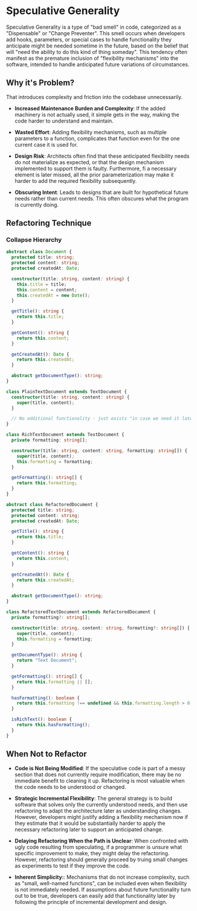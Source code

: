 # Speculative Generality

Speculative Generality is a type of "bad smell" in code, categorized as a "Dispensable" or "Change Preventer". This smell occurs when developers add hooks, parameters, or special cases to handle functionality they anticipate might be needed sometime in the future, based on the belief that will "need the ability to do this kind of thing someday". This tendency often manifest as the premature inclusion of "flexibility mechanisms" into the software, intended to handle anticipated future variations of circumstances.

## Why it's Problem?

That introduces complexity and friction into the codebase unnecessarily.

- **Increased Maintenance Burden and Complexity**: If the added machinery is not actually used, it simple gets in the way, making the code harder to understand and maintain.

- **Wasted Effort**: Adding flexibility mechanisms, such as multiple parameters to a function, complicates that function even for the one current case it is used for.

- **Design Risk**: Architects often find that these anticipated flexibility needs do not materialize as expected, or that the design mechanism implemented to support them is faulty. Furthermore, fi a necessary element is later missed, all the prior parameterization may make it harder to add the required flexibility subsequently.

- **Obscuring Intent**: Leads to designs that are built for hypothetical future needs rather than current needs. This often obscures what the program is currently doing.

## Refactoring Technique

### Collapse Hierarchy

```typescript
abstract class Document {
  protected title: string;
  protected content: string;
  protected createdAt: Date;

  constructor(title: string, content: string) {
    this.title = title;
    this.content = content;
    this.createdAt = new Date();
  }

  getTitle(): string {
    return this.title;
  }

  getContent(): string {
    return this.content;
  }

  getCreatedAt(): Date {
    return this.createdAt;
  }

  abstract getDocumentType(): string;
}

class PlainTextDocument extends TextDocument {
  constructor(title: string, content: string) {
    super(title, content);
  }

  // No additional functionality - just exists "in case we need it later"
}

class RichTextDocument extends TextDocument {
  private formatting: string[];

  constructor(title: string, content: string, formatting: string[]) {
    super(title, content);
    this.formatting = formatting;
  }

  getFormatting(): string[] {
    return this.formatting;
  }
}
```

```typescript
abstract class RefactoredDocument {
  protected title: string;
  protected content: string;
  protected createdAt: Date;

  getTitle(): string {
    return this.title;
  }

  getContent(): string {
    return this.content;
  }

  getCreatedAt(): Date {
    return this.createdAt;
  }

  abstract getDocumentType(): string;
}

class RefactoredTextDocument extends RefactoredDocument {
  private formatting?: string[];

  constructor(title: string, content: string, formatting?: string[]) {
    super(title, content);
    this.formatting = formatting;
  }

  getDocumentType(): string {
    return "Text Document";
  }

  getFormatting(): string[] {
    return this.formatting || [];
  }

  hasFormatting(): boolean {
    return this.formatting !== undefined && this.formatting.length > 0;
  }

  isRichText(): boolean {
    return this.hasFormatting();
  }
}
```

## When Not to Refactor

- **Code is Not Being Modified**: If the speculative code is part of a messy section that does not currently require modification, there may be no immediate benefit to cleaning it up. Refactoring is most valuable when the code needs to be understood or changed.

- **Strategic Incremental Flexibility**: The general strategy is to build software that solves only the currently understood needs, and then use refactoring to adapt the architecture later as understanding changes. However, developers might justify adding a flexibility mechanism now if they estimate that it would be substantially harder to apply the necessary refactoring later to support an anticipated change.

- **Delaying Refactoring When the Path is Unclear**: When confronted with ugly code resulting from speculating, if a programmer is unsure what specific improvement to make, they might delay the refactoring. However, refactoring should generally proceed by truing small changes as experiments to test if they improve the code.

- **Inherent Simplicity:**: Mechanisms that do not increase complexity, such as "small, well-named functions", can be included even when flexibility is not immediately needed. If assumptions about future functionality turn out to be true, developers can easily add that functionality later by following the principle of incremental development and design.
